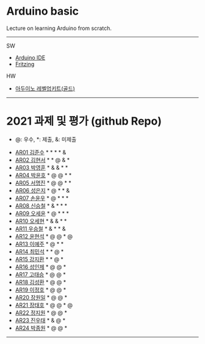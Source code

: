 # Arduino basic
Lecture on learning Arduino from scratch.


---

SW

- [Arduino IDE](https://www.arduino.cc/)
- [Fritzing](http://fritzing.org/download/)

HW

- [아두이노 레벨업키트(골드)](https://www.devicemart.co.kr/goods/view?no=12170416)

---

# 2021 과제 및 평가 (github Repo)
* @: 우수, *: 제출, &: 미제출

- [AR01 김준수](https://github.com/96wnstn/AR01) * * * * &
- [AR02 김현서](https://github.com/HyunSeo0928/ar02) * * @ & *
- [AR03 박영훈](https://github.com/hunypark/ar03) * & & * *
- [AR04 박윤호](https://github.com/yoonho0624/ar04) * @ @ * *
- [AR05 서명진](https://github.com/smj3343/ar05) * @ @ * *
- [AR06 성은지](https://github.com/eun-jiii/ar06) * @ * * &
- [AR07 손윤우](https://github.com/yunuu/AR07) * @ * * *
- [AR08 신승철](https://github.com/kdkh96/AR08) * & * * *
- [AR09 오세윤](https://github.com/chilledlife/ar09) * @ * * *
- [AR10 오세현](https://github.com/Ohsaehyeon/AR10) * & & * *
- [AR11 우승철](https://github.com/woo-seung-cheol/ar11) * & * * &
- [AR12 윤현석](https://github.com/yhs11116/AR12) * @ @ * @
- [AR13 이예주](https://github.com/JJangyeJJangju/ar13) * @ * *
- [AR14 최민석](https://github.com/cmsinje/AR14) * * @ *
- [AR15 강지환](https://github.com/qkqh9635/ar15) * * @ *
- [AR16 성인제](https://github.com/nsa32300/ar16) * @ @ *
- [AR17 고태승](https://github.com/xotmddlsp2/AR17/) * @ @ *
- [AR18 김성환](https://github.com/Seong-Hwan99/AR-18) * @ @ *
- [AR19 이정호](https://github.com/LOLMGs/AR19) * @ @ *
- [AR20 장원일](https://github.com/jangeleven/AR20) * @ @ *
- [AR21 장태호](https://github.com/HINEET/AR21) * @ @ * @
- [AR22 정지원](https://github.com/lalalalalra/AR22) * @ @ *
- [AR23 진우태](https://github.com/Wjkdj/AR23) * & @ *
- [AR24 박종원](https://github.com/monegit/arduino-prj) * @ @ *

---




